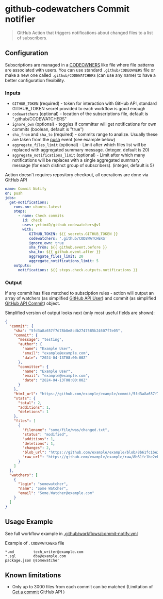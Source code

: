 # github-codewatchers Commit notifier

> GitHub Action that triggers notifications about changed files to a list of subscribers.

## Configuration
Subscriptions are managed in a [CODEOWNERS](https://docs.github.com/en/repositories/managing-your-repositorys-settings-and-features/customizing-your-repository/about-code-owners) like file where file patterns are associated with users. You can use standard `.github/CODEOWNERS` file or make a new one called `.github/CODEWATCHERS` (can use any name) to have a better configuration flexibility.

### Inputs
* `GITHUB_TOKEN` (required) - token for interaction with GitHub API, standard GITHUB_TOKEN secret provided to each workflow is good enough
* `codewatchers` (optional) - location of the subscriptions file, default is ".github/CODEWATCHERS"
* `ignore_own` (optional) - toggles if committer will get notifications for own commits (boolean, default is "true")
* `sha_from` and `sha_to` (required) - commits range to analize. Usually these are taken from the [push](https://docs.github.com/en/actions/using-workflows/events-that-trigger-workflows#push) event (see example below)
* `aggregate_files_limit` (optional) - Limit after which files list will be replaced with aggregated summary message. (integer, default is 20)
* `aggregate_notifications_limit` (optional) - Limit after which many notifications will be replaces with a single aggregated summary message (for each distinct group of subscribers). (integer, default is 5)

Action doesn't requires repository checkout, all operations are done via GitHub API

```yaml
name: Commit Notify
on: push
jobs:
  get-notifications:
    runs-on: ubuntu-latest
    steps:
      - name: Check commits
        id: check
        uses: yrtimiD/github-codewatchers@v1
        with:
           GITHUB_TOKEN: ${{ secrets.GITHUB_TOKEN }}
           codewatchers: '.github/CODEWATCHERS'
           ignore_own: true
           sha_from: ${{ github.event.before }}
           sha_to: ${{ github.event.after }}
           aggregate_files_limit: 20
		   aggregate_notifications_limit: 5
    outputs:
      notifications: ${{ steps.check.outputs.notifications }}
```

### Output
If any commit has files matched to subsciption rules - action will output an array of watchers (as simplified [GitHub API User](https://docs.github.com/en/rest/users/users?apiVersion=2022-11-28#get-a-user)) and commit (as simplified [GitHub API Commit](https://docs.github.com/en/rest/commits/commits?apiVersion=2022-11-28#get-a-commit)) object.

Simplified version of output looks next (only most useful fields are shown):
```json
{
  "commit": {
    "sha": "5fd3a8a657f7d78b8e8cdb2747585b24607f7e05",
    "commit": {
      "message": "testing",
      "author": {
        "name": "Example User",
        "email": "example@example.com",
        "date": "2024-04-13T08:00:00Z"
      },
      "committer": {
        "name": "Example User",
        "email": "example@example.com",
        "date": "2024-04-13T08:00:00Z"
      }
    },
    "html_url": "https://github.com/example/example/commit/5fd3a8a657f7d78b8e8cdb2747585b24607f7e05",
    "stats": {
      "total": 2,
      "additions": 1,
      "deletions": 1
    },
    "files": [
      {
        "filename": "some/file/was/changed.txt",
        "status": "modified",
        "additions": 1,
        "deletions": 1,
        "changes": 2,
        "blob_url": "https://github.com/example/example/blob/8b61fc1be2ebe2cfe5102587f55ffabd25a58fa5/some%2Ffile%2Fwas%2Fchanged.txt",
        "raw_url": "https://github.com/example/example/raw/8b61fc1be2ebe2cfe5102587f55ffabd25a58fa5/some%2Ffile%2Fwas%2Fchanged.txt"
      }
    ]
  },
  "watchers": [
    {
      "login": "somewatcher",
      "name": "Some Watcher",
      "email": "Some.Watcher@example.com"
    }
  ]
}
```

## Usage Example
See full workflow example in [.github/workflows/commit-notify.yml](.github/workflows/commit-notify.yml/)

Example of `.CODEWATCHERS` file
```
*.md         tech_writer@example.com
*.sql        dba@example.com
package.json @somewatcher
```

## Known limitations
* Only up to 3000 files from each commit can be matched (Limitation of [Get a commit](https://docs.github.com/en/rest/commits/commits?apiVersion=2022-11-28#get-a-commit) GitHub API )
